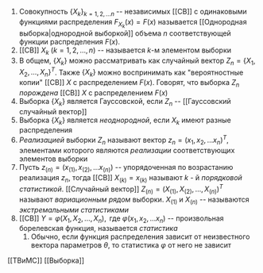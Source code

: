 1. Совокупность $\left\{ X_{k} \right\}_{k=1, 2,\dots n}$ -- независимых [[СВ]] с одинаковыми функциями распределения $F_{X_{k}}(x)=F(x)$ называется [[Однородная выборка|однородной выборкой]] объема $n$ соответствующей функции распределения $F(x)$.
2. [[СВ]] $X_{k} \;(k=1,2,\dots,n)$ -- называется $k$-м элементом выборки
3. В общем, $\left\{ X_{k} \right\}$ можно рассматривать как случайный вектор $Z_{n} = \left\{ X_{1}, X_{2},\dots,X_{n} \right\}^{T}$. Также $\left\{ X_{k} \right\}$ можно воспринимать как "вероятностные копии" [[СВ]] $X$ с распределением $F(x)$. Говорят, что выборка $Z_{n}$ *порождена* [[СВ]] $X$ с распределением $F(x)$
4. Выборка $\left\{ X_{k} \right\}$ является Гауссовской, если $Z_{n}$  -- [[Гауссовский случайный вектор]]
5. Выборка $\left\{ X_{k} \right\}$ является *неоднородной*, если $X_{k}$ имеют разные распределения
6. *Реализацией* выборки $Z_{n}$ называют вектор $z_{n} = (x_{1}, x_{2},\dots x_{n})^{T}$, элементами которого являются *реализации* соответствующих элементов выборки
7. Пусть $z_{(n)} = \left( x_{(1)}, x_{(2)}, \dots x_{(n)} \right)$ -- упорядоченная по возрастанию реализация $z_{n}$, тогда [[СВ]] $X_{(k)} = x_{(k)}$ называют $k$ - й *порядковой статистикой*. [[Случайный вектор]] $Z_{(n)} = (X_{(1)}, X_{(2)}, \dots,X_{(n)})^{T}$ называют *вариационным рядом* выборки. $X_{(1) }\text{ и } X_{(n)}$ -- называются *экстремальными статистиками*
8. [[СВ]] $Y = \varphi(X_{1}, X_{2}, \dots,X_{n}), \text{ где } \varphi(x_{1}, x_{2},\dots x_{n})$ -- произвольная борелевская функция, называется *статистика*
	1. Обычно, если функция распределения зависит от неизвестного вектора параметров $\theta$, то статистика $\varphi$ от него не зависит

[[ТВиМС]] [[Выборка]]